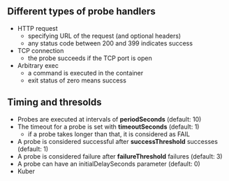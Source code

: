 ## Different types of probe handlers
- HTTP request
    - specifying URL of the request (and optional headers)
    - any status code between 200 and 399 indicates success
- TCP connection
    - the probe succeeds if the TCP port is open
- Arbitrary exec
    - a command is executed in the container
    - exit status of zero means success

## Timing and thresolds
- Probes are executed at intervals of **periodSeconds** (default: 10)
- The timeout for a probe is set with **timeoutSeconds** (default: 1)
    - if a probe takes longer than that, it is considered as FAIL
- A probe is considered successful after **successThreshold** successes (default: 1)
- A probe is considered failure after **failureThreshold** failures (default: 3)
- A probe can have an initialDelaySeconds parameter (default: 0)
- Kuber